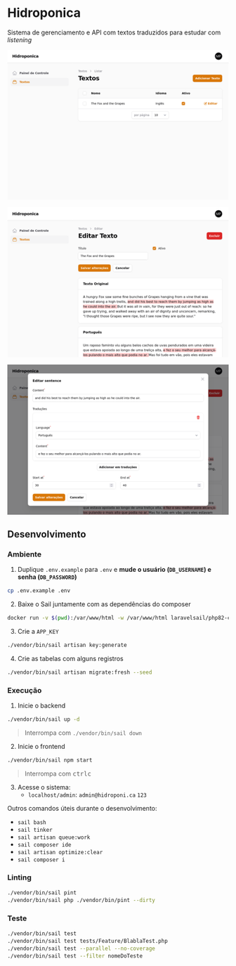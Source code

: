 # Hidroponica

Sistema de gerenciamento e API com textos traduzidos para estudar com *listening*

![Listagem de textos](screenshots/admin-text-list.png)

![Visualização do texto](screenshots/admin-text-view.png)

![Edição de sentença](screenshots/admin-sentence-edit.png)

## Desenvolvimento

### Ambiente

1. Duplique `.env.example` para `.env` e **mude o usuário (`DB_USERNAME`) e senha (`DB_PASSWORD`)**

```sh
cp .env.example .env
```

2. Baixe o Sail juntamente com as dependências do composer
```sh
docker run -v $(pwd):/var/www/html -w /var/www/html laravelsail/php82-composer:latest sh -c "composer config --global && composer install --ignore-platform-reqs"
```

3. Crie a `APP_KEY`

```sh
./vendor/bin/sail artisan key:generate
```

4. Crie as tabelas com alguns registros

```sh
./vendor/bin/sail artisan migrate:fresh --seed
```

### Execução

1. Inicie o backend
```sh
./vendor/bin/sail up -d
```

> Interrompa com `./vendor/bin/sail down`

2. Inicie o frontend
```sh
./vendor/bin/sail npm start
```

> Interrompa com <kbd>ctrl</kbd><kbd>c</kbd>

3. Acesse o sistema:
    - `localhost/admin`: `admin@hidroponi.ca` `123`

Outros comandos úteis durante o desenvolvimento:

- `sail bash`
- `sail tinker`
- `sail artisan queue:work`
- `sail composer ide`
- `sail artisan optimize:clear`
- `sail composer i`

### Linting

```sh
./vendor/bin/sail pint
./vendor/bin/sail php ./vendor/bin/pint --dirty
```

### Teste

```sh
./vendor/bin/sail test
./vendor/bin/sail test tests/Feature/BlablaTest.php
./vendor/bin/sail test --parallel --no-coverage
./vendor/bin/sail test --filter nomeDoTeste
```
